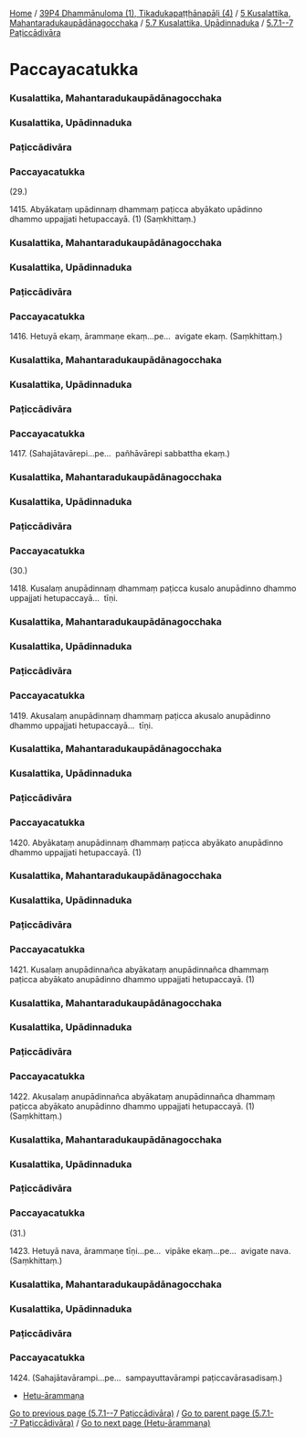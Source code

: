 
[Home](/) / [39P4 Dhammānuloma (1), Tikadukapaṭṭhānapāḷi (4)](/tipitaka/39P4.md) / [5 Kusalattika, Mahantaradukaupādānagocchaka](/tipitaka/39P4/5.md) / [5.7 Kusalattika, Upādinnaduka](/tipitaka/39P4/5/5.7.md) / [5.7.1--7 Paṭiccādivāra](/tipitaka/39P4/5/5.7/5.7.1--7.md)

# Paccayacatukka

### Kusalattika, Mahantaradukaupādānagocchaka

### Kusalattika, Upādinnaduka

### Paṭiccādivāra

### Paccayacatukka

(29.)

1415\. Abyākataṃ upādinnaṃ dhammaṃ paṭicca abyākato upādinno dhammo uppajjati hetupaccayā. (1) (Saṃkhittaṃ.)

### Kusalattika, Mahantaradukaupādānagocchaka

### Kusalattika, Upādinnaduka

### Paṭiccādivāra

### Paccayacatukka

1416\. Hetuyā ekaṃ, ārammaṇe ekaṃ…pe…  avigate ekaṃ. (Saṃkhittaṃ.)

### Kusalattika, Mahantaradukaupādānagocchaka

### Kusalattika, Upādinnaduka

### Paṭiccādivāra

### Paccayacatukka

1417\. (Sahajātavārepi…pe…  pañhāvārepi sabbattha ekaṃ.)

### Kusalattika, Mahantaradukaupādānagocchaka

### Kusalattika, Upādinnaduka

### Paṭiccādivāra

### Paccayacatukka

(30.)

1418\. Kusalaṃ anupādinnaṃ dhammaṃ paṭicca kusalo anupādinno dhammo uppajjati hetupaccayā…  tīṇi.

### Kusalattika, Mahantaradukaupādānagocchaka

### Kusalattika, Upādinnaduka

### Paṭiccādivāra

### Paccayacatukka

1419\. Akusalaṃ anupādinnaṃ dhammaṃ paṭicca akusalo anupādinno dhammo uppajjati hetupaccayā…  tīṇi.

### Kusalattika, Mahantaradukaupādānagocchaka

### Kusalattika, Upādinnaduka

### Paṭiccādivāra

### Paccayacatukka

1420\. Abyākataṃ anupādinnaṃ dhammaṃ paṭicca abyākato anupādinno dhammo uppajjati hetupaccayā. (1)

### Kusalattika, Mahantaradukaupādānagocchaka

### Kusalattika, Upādinnaduka

### Paṭiccādivāra

### Paccayacatukka

1421\. Kusalaṃ anupādinnañca abyākataṃ anupādinnañca dhammaṃ paṭicca abyākato anupādinno dhammo uppajjati hetupaccayā. (1)

### Kusalattika, Mahantaradukaupādānagocchaka

### Kusalattika, Upādinnaduka

### Paṭiccādivāra

### Paccayacatukka

1422\. Akusalaṃ anupādinnañca abyākataṃ anupādinnañca dhammaṃ paṭicca abyākato anupādinno dhammo uppajjati hetupaccayā. (1) (Saṃkhittaṃ.)

### Kusalattika, Mahantaradukaupādānagocchaka

### Kusalattika, Upādinnaduka

### Paṭiccādivāra

### Paccayacatukka

(31.)

1423\. Hetuyā nava, ārammaṇe tīṇi…pe…  vipāke ekaṃ…pe…  avigate nava. (Saṃkhittaṃ.)

### Kusalattika, Mahantaradukaupādānagocchaka

### Kusalattika, Upādinnaduka

### Paṭiccādivāra

### Paccayacatukka

1424\. (Sahajātavārampi…pe…  sampayuttavārampi paṭiccavārasadisaṃ.)

* [Hetu-ārammaṇa](/tipitaka/39P4/5/5.7/5.7.1--7/Paccayacatukka/Hetu-arammana.md)

[Go to previous page (5.7.1--7 Paṭiccādivāra)](/tipitaka/39P4/5/5.7/5.7.1--7.md) / [Go to parent page (5.7.1--7 Paṭiccādivāra)](/tipitaka/39P4/5/5.7/5.7.1--7.md) / [Go to next page (Hetu-ārammaṇa)](/tipitaka/39P4/5/5.7/5.7.1--7/Paccayacatukka/Hetu-arammana.md)


